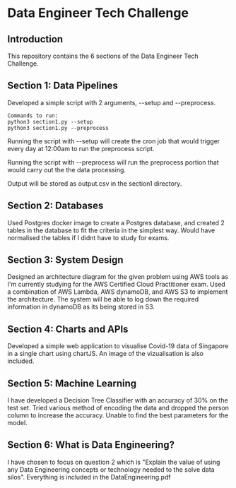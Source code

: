 # Data Engineer Tech Challenge

## Introduction

This repository contains the 6 sections of the Data Engineer Tech Challenge.

## Section 1: Data Pipelines

Developed a simple script with 2 arguments, --setup and --preprocess.

    Commands to run:
    python3 section1.py --setup
    python3 section1.py --preprocess

Running the script with --setup will create the cron job that would trigger every day at 12:00am to run the preprocess script.

Running the script with --preprocess will run the preprocess portion that would carry out the the data processing.

Output will be stored as output.csv in the section1 directory.

## Section 2: Databases

Used Postgres docker image to create a Postgres database, and created 2 tables in the database to fit the criteria in the simplest way. Would have normalised the tables if I didnt have to study for exams.

## Section 3: System Design

Designed an architecture diagram for the given problem using AWS tools as I'm currently studying for the AWS Certified Cloud Practitioner exam. Used a combination of AWS Lambda, AWS dynamoDB, and AWS S3 to implement the architecture. The system will be able to log down the required information in dynamoDB as its being stored in S3.

## Section 4: Charts and APIs

Developed a simple web application to visualise Covid-19 data of Singapore in a single chart using chartJS. An image of the vizualisation is also included.

## Section 5: Machine Learning

I have developed a Decision Tree Classifier with an accuracy of 30% on the test set. Tried various method of encoding the data and dropped the person column to increase the accuracy. Unable to find the best parameters for the model.

## Section 6: What is Data Engineering?

I have chosen to focus on question 2 which is "Explain the value of using any Data Engineering concepts or technology needed to the solve data silos". Everything is included in the DataEngineering.pdf
